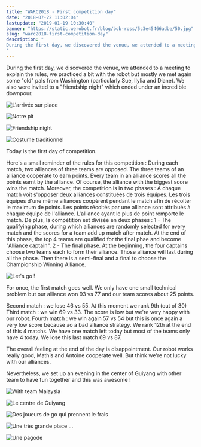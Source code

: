 ```yaml
---
title: "WARC2018 - First competition day"
date: "2018-07-22 11:02:04"
lastupdate: "2019-01-19 10:30:40"
banner: "https://static.werobot.fr/blog/bob-ross/5c3e45466adbe/50.jpg"
slug: "warc2018-first-competition-day"
description: " 
During the first day, we discovered the venue, we attended to a meeting to explain the rules, we practiced a bit with the robot but mostly we met agai
"
---
```

During the first day, we discovered the venue, we attended to a meeting to explain the rules, we practiced a bit with the robot but mostly we met again some "old" pals from Washington (particularly Sue, Ilylia and Diane). We also were invited to a "friendship night" which ended under an incredible downpour.

![L'arrivée sur place](https://static.werobot.fr/blog/bob-ross/5c3e454fa8695/50.jpg "L'arrivée sur place")

![Notre pit](https://static.werobot.fr/blog/bob-ross/5c3e45466adbe/50.jpg "Notre pit")

![Friendship night](https://static.werobot.fr/blog/bob-ross/5c3e4558de6e2/50.jpg "Friendship night")

![Costume traditionnel](https://static.werobot.fr/blog/bob-ross/5c3e455b110b5/50.jpg "Costume traditionnel")

Today is the first day of competition.

Here's a small reminder of the rules for this competition  :
During each match, two alliances of three teams are opposed. The three teams  of an alliance cooperate to earn points. Every team in an alliance scores all the points earnt by the alliance. Of course, the alliance with the biggest score wins the match.
Moreover, the competition is in two phases :
A chaque match voit s'opposer deux alliances constituées de trois équipes. Les trois équipes d'une même alliances coopèrent pendant le match afin de récolter le maximum de points. Les points récoltés par une alliance sont attribués à chaque équipe de l'alliance. L'alliance ayant le plus de point remporte le match.
De plus, la compétition est divisée en deux phases :
1 - The qualifying phase, during which alliances are randomly selected for every match and the scores for a team add up match after match. At the end of this phase, the top 4 teams are qualified for the final phae and become "Alliance captain".
2 - The final phase. At the beginning, the four captains choose two teams each to form their alliance. Those alliance will last during all the phase. Then there is a semi-final and a final to choose the Championship Winning Alliance.

![Let's go !](https://static.werobot.fr/blog/bob-ross/5c3e455d808bc/50.jpg "Let's go !")

For once, the first match goes well. We only have one small technical problem but our alliance won 93 vs 77 and our team scores about 25 points.

Second match : we lose 46 vs 55. At this moment we rank 9th (out of 30)
Third match : we win 69 vs 33. The score is low but we're very happy with our robot.
Fourth match : we win again 57 vs 54 but this is once again a very low score because ao a bad alliance strategy. We rank 12th at the end of this 4 matchs.
We have one match left today but most of the teams only have 4 today.
We lose this last match 69 vs 87.

The overall feeling at the end of the day is disappointment. Our robot works really good, Mathis and Antoine cooperate well. But think we're not lucky with our alliances.

Nevertheless, we set up an evening in the center of Guiyang with other team to have fun together and this was awesome !


![With team Malaysia](https://static.werobot.fr/blog/bob-ross/5c3e456501592/50.jpg "Avec l'équipe de Malaisie")

![Le centre de Guiyang](https://static.werobot.fr/blog/bob-ross/5c3e456b2c552/50.jpg "Le centre de Guiyang")

![Des joueurs de go qui prennent le frais](https://static.werobot.fr/blog/bob-ross/5c3e456fde6d8/50.jpg "Des joueurs de go qui prennent le frais")

![Une très grande place ...](https://static.werobot.fr/blog/bob-ross/5c3e4575b62b6/50.jpg "Une très grande place ...")

![Une pagode](https://static.werobot.fr/blog/bob-ross/5c3e457ba0470/50.jpg "Une pagode")












    